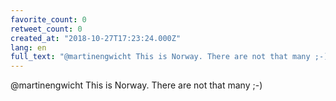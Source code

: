 ```yaml
---
favorite_count: 0
retweet_count: 0
created_at: "2018-10-27T17:23:24.000Z"
lang: en
full_text: "@martinengwicht This is Norway. There are not that many ;-)"
---
```


@martinengwicht This is Norway. There are not that many ;-)
